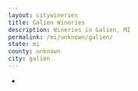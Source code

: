 ```yaml
---
layout: citywineries
title: Galien Wineries
description: Wineries in Galien, MI
permalink: /mi/unknown/galien/
state: mi
county: unknown
city: galien
---
```

-
